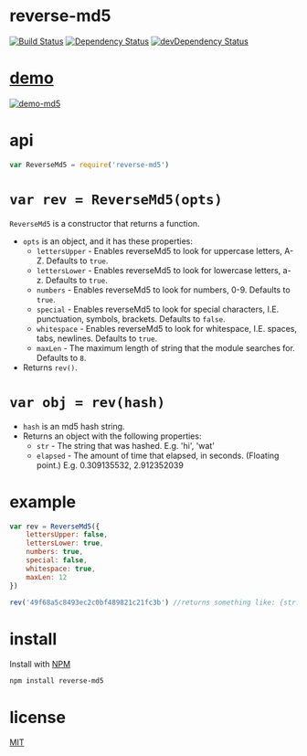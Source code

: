 reverse-md5
===========

[![Build Status](https://travis-ci.org/ArtskydJ/reverse-md5.svg?branch=master)](https://travis-ci.org/ArtskydJ/reverse-md5)
[![Dependency Status](https://david-dm.org/artskydj/reverse-md5.svg)](https://david-dm.org/artskydj/reverse-md5)
[![devDependency Status](https://david-dm.org/artskydj/reverse-md5/dev-status.svg)](https://david-dm.org/artskydj/reverse-md5#info=devDependencies)

# [demo][demo]

[![demo-md5](https://cloud.githubusercontent.com/assets/1833684/9291111/277e4e1c-4375-11e5-936c-b1c7062d4ad1.PNG)][demo]

# api

```js
var ReverseMd5 = require('reverse-md5')
```

# `var rev = ReverseMd5(opts)`

`ReverseMd5` is a constructor that returns a function.

- `opts` is an object, and it has these properties:
	- `lettersUpper` - Enables reverseMd5 to look for uppercase letters, A-Z. Defaults to `true`.
	- `lettersLower` - Enables reverseMd5 to look for lowercase letters, a-z. Defaults to `true`.
	- `numbers` - Enables reverseMd5 to look for numbers, 0-9. Defaults to `true`.
	- `special` - Enables reverseMd5 to look for special characters, I.E. punctuation, symbols, brackets. Defaults to `false`.
	- `whitespace` - Enables reverseMd5 to look for whitespace, I.E. spaces, tabs, newlines. Defaults to `true`.
	- `maxLen` - The maximum length of string that the module searches for. Defaults to `8`.
- Returns `rev()`.

# `var obj = rev(hash)`
- `hash` is an md5 hash string.
- Returns an object with the following properties:
	- `str` - The string that was hashed. E.g. 'hi', 'wat'
	- `elapsed` - The amount of time that elapsed, in seconds. (Floating point.) E.g. 0.309135532, 2.912352039

# example

```js
var rev = ReverseMd5({
	lettersUpper: false,
	lettersLower: true,
	numbers: true,
	special: false,
	whitespace: true,
	maxLen: 12
})

rev('49f68a5c8493ec2c0bf489821c21fc3b') //returns something like: {str:'hi', elapsed: 0.309135532}
```

# install

Install with [NPM](http://nodejs.org)

	npm install reverse-md5


# license

[MIT](http://opensource.org/licenses/MIT)

[demo]: http://artskydj.github.io/reverse-md5/?md5=8ff32489f92f33416694be8fdc2d4c22&lettersLower=on&maxLen=3
